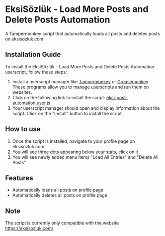 # EksiSözlük - Load More Posts and Delete Posts Automation

A Tampermonkey script that automatically loads all posts and deletes posts on eksisozluk.com

## Installation Guide

To install the EksiSözlük - Load More Posts and Delete Posts Automation userscript, follow these steps:

1. Install a userscript manager like [Tampermonkey](https://tampermonkey.net/) or [Greasemonkey](https://www.greasespot.net/). These programs allow you to manage userscripts and run them on websites.
2. Click on the following link to install the script: [eksi-post-automation.user.js](https://github.com/baturkacamak/user-scripts/raw/master/eksi-post-automation/eksi-post-automation.user.js)
3. Your userscript manager should open and display information about the script. Click on the "Install" button to install the script.

## How to use

1. Once the script is installed, navigate to your profile page on eksisozluk.com
2. You will see three dots appearing below your stats, click on it
3. You will see newly added menu items "Load All Entries" and "Delete All Posts"

## Features

- Automatically loads all posts on profile page
- Automatically deletes all posts on profile page

## Note

The script is currently only compatible with the website https://eksisozluk.com/
